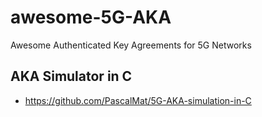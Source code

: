 # awesome-5G-AKA
Awesome Authenticated Key Agreements for 5G Networks

## AKA Simulator in C
- https://github.com/PascalMat/5G-AKA-simulation-in-C
